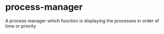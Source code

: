 # process-manager
A process manager which function is displaying the processes in order of time or priority
